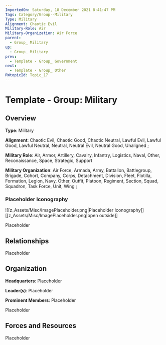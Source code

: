 ```yaml
---
ImportedOn: Saturday, 18 December 2021 8:41:47 PM
Tags: Category/Group--Military
Type: Military
Alignment: Chaotic Evil
Military-Role: Air
Military-Organization: Air Force
parent:
  - Group_ Military
up:
  - Group_ Military
prev:
  - Template - Group_ Government
next:
  - Template - Group_ Other
RWtopicId: Topic_17
---
```

# Template - Group: Military
## Overview
**Type**: Military

**Alignment**: Chaotic Evil, Chaotic Good, Chaotic Neutral, Lawful Evil, Lawful Good, Lawful Neutral, Neutral, Neutral Evil, Neutral Good, Unaligned ;

**Military Role**: Air, Armor, Artillery, Cavalry, Infantry, Logistics, Naval, Other, Reconaissance, Space, Strategic, Support

**Military Organization**: Air Force, Armada, Army, Battalion, Battlegroup, Brigade, Cohort, Company, Corps, Detachment, Division, Fleet, Flotilla, Formation, Legion, Navy, Other, Outfit, Platoon, Regiment, Section, Squad, Squadron, Task Force, Unit, Wing ;

### Placeholder Iconography
![[z_Assets/Misc/ImagePlaceholder.png|Placeholder Iconography]]
[[z_Assets/Misc/ImagePlaceholder.png|open outside]]

Placeholder

## Relationships
Placeholder

## Organization
**Headquarters**: Placeholder

**Leader(s)**: Placeholder

**Prominent Members**: Placeholder

Placeholder

## Forces and Resources
Placeholder